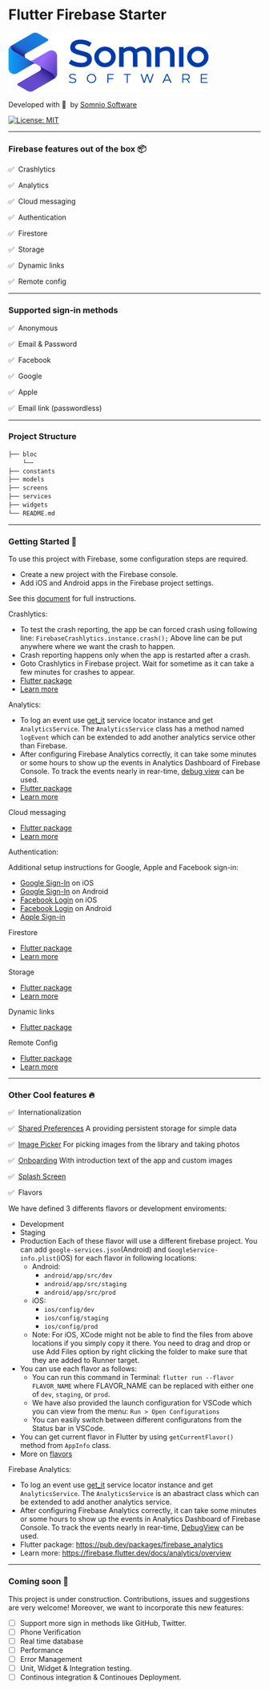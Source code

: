 # Flutter Firebase Starter

[![Somnio Software](assets/logo.png)][somnio_software_link]

Developed with :blue_heart: &nbsp;by [Somnio Software][somnio_software_link]

[![License: MIT][license_badge]][license_link]

---

### Firebase features out of the box :package:

✅&nbsp; Crashlytics

✅&nbsp; Analytics

✅&nbsp; Cloud messaging

✅&nbsp; Authentication

✅&nbsp; Firestore

✅&nbsp; Storage

✅&nbsp; Dynamic links

✅&nbsp; Remote config

---

### Supported sign-in methods

✅&nbsp; Anonymous

✅&nbsp; Email & Password

✅&nbsp; Facebook

✅&nbsp; Google

✅&nbsp; Apple

✅&nbsp; Email link (passwordless)

---

### Project Structure

```bash
├── bloc
    └──
├── constants
├── models
├── screens
├── services
├── widgets
└── README.md
```

---

### Getting Started :muscle:

To use this project with Firebase, some configuration steps are required.

- Create a new project with the Firebase console.
- Add iOS and Android apps in the Firebase project settings.

See this [document][firebase_setup] for full instructions.

Crashlytics:

- To test the crash reporting, the app be can forced crash using following line:
  `FirebaseCrashlytics.instance.crash();`
  Above line can be put anywhere where we want the crash to happen.
- Crash reporting happens only when the app is restarted after a crash.
- Goto Crashlytics in Firebase project. Wait for sometime as it can take a few minutes for crashes to appear.
- [Flutter package][crashlytics_package]
- [Learn more][crashlytics_learn_more]

Analytics:

- To log an event use [get_it](https://pub.dev/packages/get_it) service locator instance and get `AnalyticsService`. The `AnalyticsService` class has a method named `logEvent` which can be extended to add another analytics service other than Firebase.
- After configuring Firebase Analytics correctly, it can take some minutes or some hours to show up the events in Analytics Dashboard of Firebase Console. To track the events nearly in rear-time, [debug view][analytics_debug_view] can be used.
- [Flutter package][analytics_package]
- [Learn more][analytics_learn_more]

Cloud messaging

- [Flutter package][messaging_package]
- [Learn more][messaging_learn_more]

Authentication:

Additional setup instructions for Google, Apple and Facebook sign-in:

- [Google Sign-In][google_sign_in_ios] on iOS
- [Google Sign-In][google_sign_in_android] on Android
- [Facebook Login][facebook_login_ios] on iOS
- [Facebook Login][facebook_login_android] on Android
- [Apple Sign-in][apple_sign_in]

Firestore

- [Flutter package][firestore_package]
- [Learn more][firestore_learn_more]

Storage

- [Flutter package][storage_package]
- [Learn more][storage_learn_more]

Dynamic links

- [Flutter package][dynamic_links_package]

Remote Config

- [Flutter package][remote_config_package]
- [Learn more][remote_config_learn_more]

---

### Other Cool features :fire:

✅&nbsp; Internationalization

✅&nbsp; [Shared Preferences][shared_preferences_package]
A providing persistent storage for simple data

✅&nbsp; [Image Picker][image_picker_package]
For picking images from the library and taking photos

✅&nbsp; [Onboarding][onboarding_package]
With introduction text of the app and custom images

✅&nbsp; [Splash Screen][splash_screen_package]


✅&nbsp; Flavors

We have defined 3 differents flavors or development enviroments:

- Development
- Staging
- Production
  Each of these flavor will use a different firebase project. You can add `google-services.json`(Android) and `GoogleService-info.plist`(iOS) for each flavor in following locations:
  - Android:
    - `android/app/src/dev`
    - `android/app/src/staging`
    - `android/app/src/prod`
  - iOS:
    - `ios/config/dev`
    - `ios/config/staging`
    - `ios/config/prod`
  - Note: For iOS, XCode might not be able to find the files from above locations if you simply copy it there. You need to drag and drop or use Add Files option by right clicking the folder to make sure that they are added to Runner target.
- You can use each flavor as follows:
  - You can run this command in Terminal: `flutter run --flavor FLAVOR_NAME` where FLAVOR_NAME can be replaced with either one of `dev`, `staging`, or `prod`.
  - We have also provided the launch configuration for VSCode which you can view from the menu: `Run > Open Configurations`
  - You can easily switch between different configuratons from the Status bar in VSCode.
- You can get current flavor in Flutter by using `getCurrentFlavor()` method from `AppInfo` class.
- More on [flavors][flavors]

Firebase Analytics:
- To log an event use [get_it](https://pub.dev/packages/get_it) service locator instance and get `AnalyticsService`. The `AnalyticsService` is an abastract class which can be extended to add another analytics service.
- After configuring Firebase Analytics correctly, it can take some minutes or some hours to show up the events in Analytics Dashboard of Firebase Console. To track the events nearly in rear-time, [DebugView](https://firebase.google.com/docs/analytics/debugview) can be used.
- Flutter package: https://pub.dev/packages/firebase_analytics
- Learn more: https://firebase.flutter.dev/docs/analytics/overview

---

### Coming soon :rocket:

This project is under construction. Contributions, issues and suggestions are very welcome! 
Moreover, we want to incorporate this new features: 

- [ ] Support more sign in methods like GitHub, Twitter.
- [ ] Phone Verification
- [ ] Real time database
- [ ] Performance
- [ ] Error Management
- [ ] Unit, Widget & Integration testing.
- [ ] Continous integration & Continoues Deployment.

[//]: # "Flutter Firebase Starter links."
[somnio_software_link]: https://somniosoftware.com/
[license_badge]: https://img.shields.io/badge/license-MIT-blue.svg
[license_link]: https://opensource.org/licenses/MIT
[//]: # "Other Cool features links."
[shared_preferences_package]: https://pub.dev/packages/shared_preferences
[image_picker_package]: https://pub.dev/packages/image_picker
[onboarding_package]: https://pub.dev/packages/introduction_screen
[splash_screen_package]: https://pub.dev/packages/flutter_native_splash
[//]: # "Getting Started links."
[firebase_setup]: https://firebase.google.com/docs/flutter/setup
[crashlytics_package]: https://pub.dev/packages/firebase_crashlytics
[crashlytics_learn_more]: https://firebase.flutter.dev/docs/crashlytics/overview/
[analytics_package]: https://pub.dev/packages/firebase_analytics
[analytics_learn_more]: https://firebase.flutter.dev/docs/analytics/overview
[analytics_debug_view]: https://firebase.google.com/docs/analytics/debugview
[messaging_package]: https://pub.dev/packages/firebase_messaging
[messaging_learn_more]: https://firebase.flutter.dev/docs/messaging/overview
[google_sign_in_ios]: https://firebase.google.com/docs/auth/ios/google-signin
[google_sign_in_android]: https://firebase.google.com/docs/auth/android/google-signin
[facebook_login_ios]: https://developers.facebook.com/docs/facebook-login/ios
[facebook_login_android]: https://developers.facebook.com/docs/facebook-login/android
[apple_sign_in]: https://pub.dev/packages/sign_in_with_apple
[firestore_package]: https://pub.dev/packages/cloud_firestore
[firestore_learn_more]: https://firebase.flutter.dev/docs/firestore/overview
[storage_package]: https://pub.dev/packages/firebase_storage
[storage_learn_more]: https://firebase.flutter.dev/docs/storage/overview
[dynamic_links_package]: https://pub.dev/packages/firebase_dynamic_links
[remote_config_package]: https://pub.dev/packages/firebase_remote_config
[remote_config_learn_more]: https://firebase.flutter.dev/docs/remote-config/overview

[flavors]: https://flutter.dev/docs/deployment/flavors 